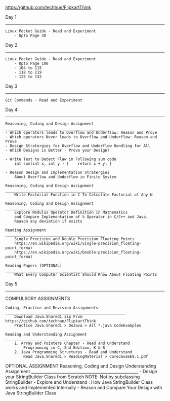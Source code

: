 
https://github.com/techhue/FlipkartThink

Day 1
____________________________________________
	Linux Pocket Guide - Read and Experiment 
		- Upto Page 30

Day 2
____________________________________________
	Linux Pocket Guide - Read and Experiment 
		- Upto Page 100
		- 104 to 115
		- 118 to 119
		- 128 to 132

Day 3
____________________________________________
	Git Commands - Read and Experiment 

Day 4
____________________________________________
	Reasoning, Coding and Design Assignment
	____________________________________________
	- Which operators leads to Overflow and Underflow: Reason and Prove
	- Which operators Never leads to Overflow and Underflow: Reason and Prove
	- Design Stratergies for Overflow and Underflow Handling for All
	- Which Designs is Better - Prove your Design!

	- Write Test to Detect Flaw in Following sum code 
		int sum(int x, int y ) {	return x + y; }

	- Reason Design and Implementation Stratergies
		About Overflow and Underflow in Finite System

	Reasoning, Coding and Design Assignment
	____________________________________________
		Write Factorial Function in C To Calculate Factorial of Any N

	Reasoning, Coding and Design Assignment
	____________________________________________
		Explore Modulus Operator Definition in Mathematics
		and Compare Implementation of % Operator in C/C++ and Java.
		Reason any deviation if exists

	Reading Assignment
	____________________________________________
		Single Precision and Double Precision Floating Points
		https://en.wikipedia.org/wiki/Single-precision_floating-point_format
		https://en.wikipedia.org/wiki/Double-precision_floating-point_format	

	Reading Papers [OPTIONAL]
	____________________________________________
		What Every Computer Scientist Should Know About Floating Points

Day 5
___________________________________________________________
COMPULSORY ASSIGNMENTS
	
	Coding, Practice and Revision Assignments
	_____________________________________________________
		Download Java.Shared1.zip From https://github.com/techhue/FlipkartThink
		Practice Java.Shared1 > DoJava > All *.java CodeExamples

	Reading and Understanding Assignment
	____________________________________________
	 	1. Array and Pointers Chapter - Read and Understand 
	 		Programming in C, 2nd Edition, K & R 
	 	2. Java Programming Structures - Read and Understand
			Read Java.Shared1 > ReadingMaterial > CoreJavaSE9.1.pdf

OPTIONAL ASSIGNMENT
	Reasoning, Coding and Design Understanding Assignment
	_____________________________________________________
		- Design your StringBuilder Class from Scratch
				NOTE: Not by subclassing StringBuilder
		- Explore and Understand : How Java StringBuilder Class works
			and Implemented Internally
		- Reason and Compare Your Design with Java StringBuilder Class

